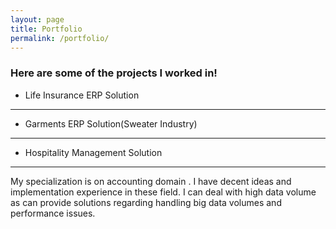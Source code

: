 ```yaml
---
layout: page
title: Portfolio
permalink: /portfolio/
---
```


### Here are some of the projects I worked in!

* Life Insurance ERP Solution
---
* Garments ERP Solution(Sweater Industry)
---
* Hospitality Management Solution
---

My specialization is on accounting domain . I have decent ideas and implementation experience in these field.
I can deal with high data volume as can provide solutions regarding handling big data volumes and performance issues.

